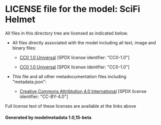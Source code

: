 # LICENSE file for the model: SciFi Helmet

All files in this directory tree are licensed as indicated below.

* All files directly associated with the model including all text, image and binary files:

  * [CC0 1.0 Universal]("https://creativecommons.org/publicdomain/zero/1.0/legalcode") [SPDX license identifier: "CC0-1.0"]

  * [CC0 1.0 Universal]("https://creativecommons.org/publicdomain/zero/1.0/legalcode") [SPDX license identifier: "CC0-1.0"]

* This file and all other metadocumentation files including "metadata.json":

  * [Creative Commons Attribtution 4.0 International]("https://creativecommons.org/licenses/by/4.0/legalcode") [SPDX license identifier: "CC-BY-4.0"]

Full license text of these licenses are available at the links above

#### Generated by modelmetadata 1.0,15-beta